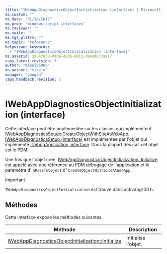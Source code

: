 ```yaml
---
title: "IWebAppDiagnosticsObjectInitialization (interface) | Microsoft Docs"
ms.custom: ""
ms.date: "01/18/2017"
ms.prod: "windows-script-interfaces"
ms.reviewer: ""
ms.suite: ""
ms.tgt_pltfrm: ""
ms.topic: "reference"
helpviewer_keywords: 
  - "IWebAppDiagnosticsObjectInitialization (interface)"
ms.assetid: 32847838-01d9-4205-a811-3043d8c7a917
caps.latest.revision: 5
author: "mikejo5000"
ms.author: "mikejo"
manager: "ghogen"
caps.handback.revision: 5
---
```

# IWebAppDiagnosticsObjectInitialization (interface)
Cette interface peut être implémentée sur les classes qui implémentent [IWebAppDiagnosticsSetup::CreateObjectWithSiteAtWebApp](../../winscript/reference/iwebappdiagnosticssetup-createobjectwithsiteatwebapp.md).  [IWebAppDiagnosticsSetup \(interface\)](../../winscript/reference/iwebappdiagnosticssetup-interface.md) est implémentée par l'objet qui implémente [IDebugApplication, interface](../../winscript/reference/idebugapplication-interface.md).  Dans la plupart des cas cet objet est le PDM.  
  
 Une fois que l'objet créé, [IWebAppDiagnosticsObjectInitialization::Initialize](../../winscript/reference/iwebappdiagnosticsobjectinitialization-initialize.md) est appelé avec une référence au PDM débogage de l'application et le paramètre d' `hPassToObject` d' `CreateObjectWithSiteAtWebApp`.  
  
> [!IMPORTANT]
>  `IWebAppDiagnosticsObjectInitialization` est trouvé dans activdbg100.h.  
  
## Méthodes  
 Cette interface expose les méthodes suivantes.  
  
|Méthode|Description|  
|-------------|-----------------|  
|[IWebAppDiagnosticsObjectInitialization::Initialize](../../winscript/reference/iwebappdiagnosticsobjectinitialization-initialize.md)|Initialise l'objet.|